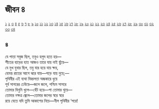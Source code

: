 # জীবন ৪

[১](2.10.0.jeebon-1.md) [২](2.10.1.jeebon-2.md) [৩](2.10.2.jeebon-3.md) [৪](2.10.3.jeebon-4.md) [৫](2.10.4.jeebon-5.md) [৬](2.10.5.jeebon-6.md) [৭](2.10.6.jeebon-7.md) [৮](2.10.7.jeebon-8.md) [৯](2.10.8.jeebon-9.md) [১০](2.10.9.jeebon-10.md) [১১](2.10.10.jeebon-11.md) [১২](2.10.11.jeebon-12.md) [১৩](2.10.12.jeebon-13.md) [১৪](2.10.13.jeebon-14.md) [১৫](2.10.14.jeebon-15.md) [১৬](2.10.15.jeebon-16.md) [১৭](2.10.16.jeebon-17.md) [১৮](2.10.17.jeebon-18.md) [১৯](2.10.18.jeebon-19.md) [২০](2.10.19.jeebon-20.md) [২১](2.10.20.jeebon-21.md) [২২](2.10.21.jeebon-22.md) [২৩](2.10.22.jeebon-23.md) [২৪](2.10.23.jeebon-24.md) [২৫](2.10.24.jeebon-25.md) [২৬](2.10.25.jeebon-26.md) [২৭](2.10.26.jeebon-27.md) [২৮](2.10.27.jeebon-28.md) [২৯](2.10.28.jeebon-29.md) [৩০](2.10.29.jeebon-30.md) [৩১](2.10.30.jeebon-31.md) [৩২](2.10.31.jeebon-32.md) [৩৩](2.10.32.jeebon-33.md) [৩৪](2.10.33.jeebon-34.md)

## ৪

যে পাতা সবুজ ছিল, তবুও হলুদ হতে হয়—  
শীতের হাড়ের হাত আজও তারে যায় নাই ছুঁয়ে—  
যে মুখ যুবার ছিল, তবু যার হয়ে যায় ক্ষয়,  
হেমন্ত রাতের আগে ঝরে যায়—পড়ে যায় নুয়ে;—  
পৃথিবীর এই ব্যথা বিহ্বলতা অন্ধকারে ধুয়ে  
পূর্ব সাগরের ঢেউয়ে—জলে জলে, পশ্চিম সাগরে  
তোমার বিনুনি খুলে—হেঁট হয়ে—পা তোমার থুয়ে—  
তোমার নক্ষত্র জ্বেলে—তোমার জলের স্বরে স্বরে  
রয়ে যেতে যদি তুমি আকাশের নিচে—নীল পৃথিবীর ‘পরে!

